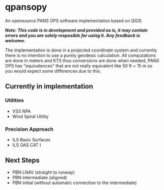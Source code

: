 # qpansopy
An opensource PANS OPS software implementation based on QGIS

***Note: This code is in development and provided as is, it may contain errors and you are solely resposible for using it. Any feedback is welcome.***

The implementation is done in a projected coordinate system and currently there is no intention to use a purely geodesic calculation. All computations are done in meters and KTS thus conversions are done when needed, PANS OPS has "equivalences" that are not really equivalent like 50 ft = 15 m so you would expect some differences due to this.

## Currently in implementation
### Utilities 
- VSS NPA
- Wind Spiral Utility
### Precision Approach
- ILS Basic Surfaces
- ILS OAS CAT I

## Next Steps 
- PBN LNAV (straight to runway)
- PBN intermediate (aligned)
- PBN initial (without automatic connection to the intermediate)
